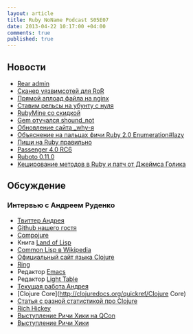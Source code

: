 ```yaml
---
layout: article
title: Ruby NoName Podcast S05E07
date: 2013-04-22 10:17:00 +04:00
comments: true
published: true
---
```


## Новости

* [Rear admin](https://github.com/espresso/rear)
* [Сканер уязвимсотей для RoR](http://brakemanscanner.org/)
* [Прямой аплоад файла на nginx](https://coderwall.com/p/swgfvw)
* [Ставим рельсы на убунту с нуля](http://wiki.summercode.com/rails_deployment_step_by_step_to_ubuntu)
* [RubyMine со скидкой](http://www.jetbrains.com/ruby/buy/)
* [Gem отучался shound_not](https://github.com/should-not/should_not)
* [Обновление сайта _why-я](http://whytheluckystiff.net/)
* [Объяснение на пальцах фичи Ruby 2.0 Enumeration#lazy](http://patshaughnessy.net/2013/4/3/ruby-2-0-works-hard-so-you-can-be-lazy)
* [Пиши на Ruby правильно](https://github.com/bbatsov/rubocop)
* [Passenger 4.0 RC6](http://blog.phusion.nl/2013/04/09/phusion-passenger-4-0-release-candidate-6/)
* [Ruboto 0.11.0](https://github.com/ruboto/ruboto/wiki/Ruboto-0.11.0-release-doc)
* [Кеширование методов в Ruby и патч от Джеймса Голика](http://jamesgolick.com/2013/4/14/mris-method-caches.html?utm_source=feedburner&utm_medium=feed&utm_campaign=Feed%3A+JamesOnSoftware+%28James+on+Software%29)

## Обсуждение

### Интервью с Андреем Руденко

* [Твиттер Андрея](https://twitter.com/prepor)
* [Github нашего гостя](http://github.com/prepor)
* [Compojure](https://github.com/weavejester/compojure)
* Книга [Land of Lisp](http://landoflisp.com/)
* [Common Lisp в Wikipedia](http://en.wikipedia.org/wiki/Common_Lisp)
* [Официальный сайт языка Clojure](http://clojure.org/)
* [Ring](https://github.com/ring-clojure/ring)
* Редактор [Emacs](http://www.gnu.org/software/emacs/)
* Редактор [Light Table](http://www.lighttable.com/)
* [Текущая работа Андрея](http://getmnemonic.com)
* [Clojure Core](http://clojuredocs.org/quickref/Clojure Core)
* [Статья с разной статистикой про Clojure](http://cemerick.com/2012/08/06/results-of-the-2012-state-of-clojure-survey/)
* [Rich Hickey](http://mitpress.mit.edu/sicp/)
* [Выступление Ричи Хики на QCon](http://www.infoq.com/presentations/Simple-Made-Easy-QCon-London-2012)
* [Выступление Ричи Хики](http://www.infoq.com/presentations/Are-We-There-Yet-Rich-Hickey)
